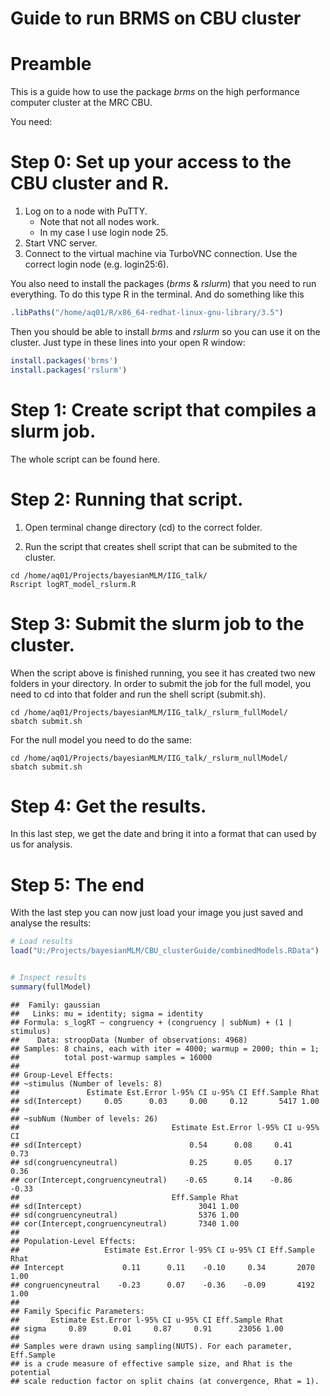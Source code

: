 Guide to run BRMS on CBU cluster
================

Preamble
========

This is a guide how to use the package *brms* on the high performance computer cluster at the MRC CBU.

You need:

Step 0: Set up your access to the CBU cluster and R.
====================================================

1.  Log on to a node with PuTTY.
    -   Note that not all nodes work.
    -   In my case I use login node 25.
2.  Start VNC server.
3.  Connect to the virtual machine via TurboVNC connection. Use the correct login node (e.g. login25:6).

You also need to install the packages (*brms* & *rslurm*) that you need to run everything. To do this type R in the terminal. And do something like this

``` r
.libPaths("/home/aq01/R/x86_64-redhat-linux-gnu-library/3.5")
```

Then you should be able to install *brms* and *rslurm* so you can use it on the cluster. Just type in these lines into your open R window:

``` r
install.packages('brms')
install.packages('rslurm')
```

Step 1: Create script that compiles a slurm job.
================================================

The whole script can be found here.

Step 2: Running that script.
============================

1.  Open terminal change directory (cd) to the correct folder.

2.  Run the script that creates shell script that can be submited to the cluster.

``` terminal
cd /home/aq01/Projects/bayesianMLM/IIG_talk/
Rscript logRT_model_rslurm.R
```

Step 3: Submit the slurm job to the cluster.
============================================

When the script above is finished running, you see it has created two new folders in your directory. In order to submit the job for the full model, you need to cd into that folder and run the shell script (submit.sh).

``` terminal
cd /home/aq01/Projects/bayesianMLM/IIG_talk/_rslurm_fullModel/
sbatch submit.sh
```

For the null model you need to do the same:

``` terminal
cd /home/aq01/Projects/bayesianMLM/IIG_talk/_rslurm_nullModel/
sbatch submit.sh
```

Step 4: Get the results.
========================

In this last step, we get the date and bring it into a format that can used by us for analysis.

Step 5: The end
===============

With the last step you can now just load your image you just saved and analyse the results:

``` r
# Load results
load("U:/Projects/bayesianMLM/CBU_clusterGuide/combinedModels.RData")


# Inspect results
summary(fullModel)
```

    ##  Family: gaussian 
    ##   Links: mu = identity; sigma = identity 
    ## Formula: s_logRT ~ congruency + (congruency | subNum) + (1 | stimulus) 
    ##    Data: stroopData (Number of observations: 4968) 
    ## Samples: 8 chains, each with iter = 4000; warmup = 2000; thin = 1;
    ##          total post-warmup samples = 16000
    ## 
    ## Group-Level Effects: 
    ## ~stimulus (Number of levels: 8) 
    ##               Estimate Est.Error l-95% CI u-95% CI Eff.Sample Rhat
    ## sd(Intercept)     0.05      0.03     0.00     0.12       5417 1.00
    ## 
    ## ~subNum (Number of levels: 26) 
    ##                                  Estimate Est.Error l-95% CI u-95% CI
    ## sd(Intercept)                        0.54      0.08     0.41     0.73
    ## sd(congruencyneutral)                0.25      0.05     0.17     0.36
    ## cor(Intercept,congruencyneutral)    -0.65      0.14    -0.86    -0.33
    ##                                  Eff.Sample Rhat
    ## sd(Intercept)                          3041 1.00
    ## sd(congruencyneutral)                  5376 1.00
    ## cor(Intercept,congruencyneutral)       7340 1.00
    ## 
    ## Population-Level Effects: 
    ##                   Estimate Est.Error l-95% CI u-95% CI Eff.Sample Rhat
    ## Intercept             0.11      0.11    -0.10     0.34       2070 1.00
    ## congruencyneutral    -0.23      0.07    -0.36    -0.09       4192 1.00
    ## 
    ## Family Specific Parameters: 
    ##       Estimate Est.Error l-95% CI u-95% CI Eff.Sample Rhat
    ## sigma     0.89      0.01     0.87     0.91      23056 1.00
    ## 
    ## Samples were drawn using sampling(NUTS). For each parameter, Eff.Sample 
    ## is a crude measure of effective sample size, and Rhat is the potential 
    ## scale reduction factor on split chains (at convergence, Rhat = 1).
